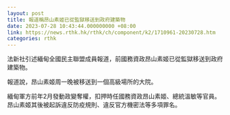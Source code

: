 ```yaml
---
layout: post
title: 報道稱昂山素姬已從監獄移送到政府建築物
date: 2023-07-28 10:43:44.000000000 +08:00
link: https://news.rthk.hk/rthk/ch/component/k2/1710961-20230728.htm
categories: rthk
---
```


法新社引述緬甸全國民主聯盟成員報道，前國務資政昂山素姬已從監獄移送到政府建築物。

報道說，昂山素姬周一晚被移送到一個高級場所的大院。

緬甸軍方前年2月發動政變奪權，扣押時任國務資政昂山素姬、總統溫敏等官員。昂山素姬其後被起訴違反防疫規則、違反官方機密法等多項罪名。
